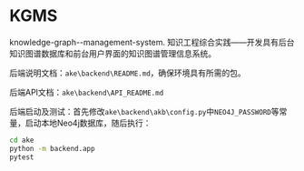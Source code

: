# KGMS
knowledge-graph--management-system. 知识工程综合实践——开发具有后台知识图谱数据库和前台用户界面的知识图谱管理信息系统。

后端说明文档：`ake\backend\README.md`，确保环境具有所需的包。

后端API文档：`ake\backend\API_README.md`

后端启动及测试：首先修改`ake\backend\akb\config.py`中`NEO4J_PASSWORD`等常量，启动本地Neo4j数据库，随后执行：
```sh
cd ake
python -m backend.app
pytest
```
